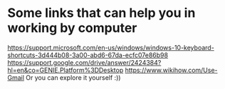 # Some links that can help you in working by computer
https://support.microsoft.com/en-us/windows/windows-10-keyboard-shortcuts-3d444b08-3a00-abd6-67da-ecfc07e86b98
https://support.google.com/drive/answer/2424384?hl=en&co=GENIE.Platform%3DDesktop
https://www.wikihow.com/Use-Gmail
Or you can explore it yourself :))
